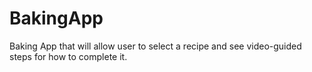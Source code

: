 # BakingApp
Baking App that will allow user to select a recipe and see video-guided steps for how to complete it.
